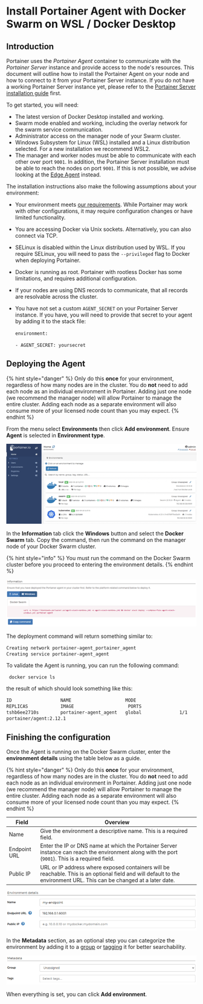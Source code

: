# Install Portainer Agent with Docker Swarm on WSL / Docker Desktop

## Introduction

Portainer uses the _Portainer Agent_ container to communicate with the _Portainer Server_ instance and provide access to the node's resources. This document will outline how to install the Portainer Agent on your node and how to connect to it from your Portainer Server instance. If you do not have a working Portainer Server instance yet, please refer to the [Portainer Server installation guide](../../server/swarm/wsl.md) first.

To get started, you will need:

* The latest version of Docker Desktop installed and working.
* Swarm mode enabled and working, including the overlay network for the swarm service communication.
* Administrator access on the manager node of your Swarm cluster.
* Windows Subsystem for Linux (WSL) installed and a Linux distribution selected. For a new installation we recommend WSL2.
* The manager and worker nodes must be able to communicate with each other over port `9001`. In addition, the Portainer Server installation must be able to reach the nodes on port `9001`. If this is not possible, we advise looking at the [Edge Agent](../edge.md) instead.

The installation instructions also make the following assumptions about your environment:

* Your environment meets [our requirements](../../../requirements-and-prerequisites.md). While Portainer may work with other configurations, it may require configuration changes or have limited functionality.
* You are accessing Docker via Unix sockets. Alternatively, you can also connect via TCP.
* SELinux is disabled within the Linux distribution used by WSL. If you require SELinux, you will need to pass the `--privileged` flag to Docker when deploying Portainer.
* Docker is running as root. Portainer with rootless Docker has some limitations, and requires additional configuration.
* If your nodes are using DNS records to communicate, that all records are resolvable across the cluster.
*   You have not set a custom `AGENT_SECRET` on your Portainer Server instance. If you have, you will need to provide that secret to your agent by adding it to the stack file:

    `environment:`

    &#x20; `- AGENT_SECRET: yoursecret`

## Deploying the Agent

{% hint style="danger" %}
Only do this **once** for your environment, regardless of how many nodes are in the cluster. You do **not** need to add each node as an individual environment in Portainer. Adding just one node (we recommend the manager node) will allow Portainer to manage the entire cluster. Adding each node as a separate environment will also consume more of your licensed node count than you may expect.
{% endhint %}

From the menu select **Environments** then click **Add environment**. Ensure **Agent** is selected in **Environment type**.

![](../../../../.gitbook/assets/2.9-install-agent-swarm-1.gif)

In the **Information** tab click the **Windows** button and select the **Docker Swarm** tab. Copy the command, then run the command on the manager node of your Docker Swarm cluster.

{% hint style="info" %}
You must run the command on the Docker Swarm cluster before you proceed to entering the environment details.
{% endhint %}

![](../../../../.gitbook/assets/install-agent-swarm-windows-2.png)

The deployment command will return something similar to:

```
Creating network portainer-agent_portainer_agent
Creating service portainer-agent_agent
```

To validate the Agent is running, you can run the following command:

```
 docker service ls
```

the result of which should look something like this:

```
ID                  NAME                    MODE                REPLICAS            IMAGE                    PORTS
tshb6ee2710s        portainer-agent_agent   global              1/1                 portainer/agent:2.12.1
```

## Finishing the configuration

Once the Agent is running on the Docker Swarm cluster, enter the **environment details** using the table below as a guide.

{% hint style="danger" %}
Only do this **once** for your environment, regardless of how many nodes are in the cluster. You do **not** need to add each node as an individual environment in Portainer. Adding just one node (we recommend the manager node) will allow Portainer to manage the entire cluster. Adding each node as a separate environment will also consume more of your licensed node count than you may expect.
{% endhint %}

| Field        | Overview                                                                                                                                                              |
| ------------ | --------------------------------------------------------------------------------------------------------------------------------------------------------------------- |
| Name         | Give the environment a descriptive name. This is a required field.                                                                                                    |
| Endpoint URL | Enter the IP or DNS name at which the Portainer Server instance can reach the environment along with the port (`9001`). This is a required field.                     |
| Public IP    | URL or IP address where exposed containers will be reachable. This is an optional field and will default to the environment URL. This can be changed at a later date. |

![](../../../../.gitbook/assets/install-agent-swarm-linux-3.png)

In the **Metadata** section, as an optional step you can categorize the environment by adding it to a [group](../../../../admin/environments/groups.md) or  [tagging](../../../../admin/environments/tags.md) it for better searchability.

![](../../../../.gitbook/assets/install-agent-swarm-linux-4.png)

When everything is set, you can click **Add environment**.
